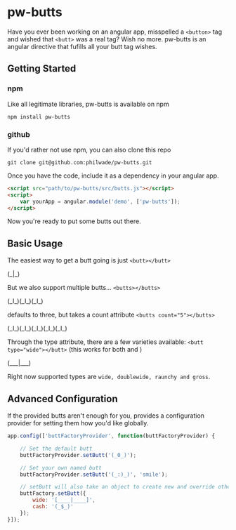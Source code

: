 # pw-butts
Have you ever been working on an angular app, misspelled a ```<button>``` tag and wished that ```<butt>``` was a real tag? Wish no more. pw-butts is an angular directive that fufills all your butt tag wishes.

## Getting Started

### npm

Like all legitimate libraries, pw-butts is available on npm
```
npm install pw-butts
```

### github

If you'd rather not use npm, you can also clone this repo
```
git clone git@github.com:philwade/pw-butts.git
```
Once you have the code, include it as a dependency in your angular app.

```html
<script src="path/to/pw-butts/src/butts.js"></script>
<script>
	var yourApp = angular.module('demo', ['pw-butts']);
</script>
```
Now you're ready to put some butts out there.

## Basic Usage

The easiest way to get a butt going is just ```<butt></butt>```

\(\_\|\_\)

But we also support multiple butts... ```<butts></butts>```

\(\_I\_\)\(\_I\_\)\(\_I\_\)

<butts> defaults to three, but takes a count attribute ```<butts count="5"></butts>```

\(\_I\_\)\(\_I\_\)\(\_I\_\)\(\_I\_\)\(\_I\_\)

Through the type attribute, there are a few varieties available: ```<butt type="wide"></butt>``` (this works for both <butt> and <butts>)

\(\_\_\_\|\_\_\_\)

Right now supported types are ```wide, doublewide, raunchy and gross```.

## Advanced Configuration

If the provided butts aren't enough for you, <butt> provides a configuration provider for setting them how you'd like globally.

```javascript
app.config(['buttFactoryProvider', function(buttFactoryProvider) {

	// Set the default butt
	buttFactoryProvider.setButt('(_0_)');

	// Set your own named butt
	buttFactoryProvider.setButt('(_:)_)', 'smile');

	// setButt will also take an object to create new and override others
	buttFactory.setButt({
		wide: '[____|____]',
		cash: '(_$_)'
	});
}]);
```

